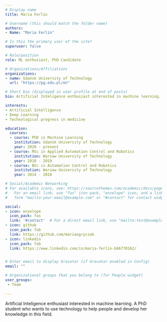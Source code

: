 ```yaml
---
# Display name
title: Maria Ferlin

# Username (this should match the folder name)
authors:
- Name: "Maria Ferlin"

# Is this the primary user of the site?
superuser: false

# Role/position
role: ML enthusiast, PhD Candidate

# Organizations/Affiliations
organizations:
- name: Gdańsk University of Technology
  url: "https://pg.edu.pl/en"

# Short bio (displayed in user profile at end of posts)
bio: Artificial Inteligence enthusiast interested in machine learning. A PhD student who wants to use technology to help people and develop her knowledge in this field.

interests:
- Artificial Intelligence
- Deep Learning
- Technological progress in medicine

education:
  courses:
  - course: PhD in Machine Learning
    institution: Gdańsk University of Technology
    year: 2020 - present
  - course: MSc in Applied Automation Control and Robotics
    institution: Warsaw University of Technology
    year: 2018 - 2019
  - course: BSc in Automation Control and Robotics
    institution: Warsaw University of Technology
    year: 2014 - 2018

# Social/Academic Networking
# For available icons, see: https://sourcethemes.com/academic/docs/page-builder/#icons
#   For an email link, use "fas" icon pack, "envelope" icon, and a link in the
#   form "mailto:your-email@example.com" or "#contact" for contact widget.

social:
- icon: envelope
  icon_pack: fas
  link: '#contact'  # For a direct email link, use "mailto:test@example.org".
- icon: github
  icon_pack: fab
  link: https://github.com/mariaogryczak
- icon: linkedin
  icon_pack: fab
  link: https://www.linkedin.com/in/maria-ferlin-b86770162/


# Enter email to display Gravatar (if Gravatar enabled in Config)
email: ""

# Organizational groups that you belong to (for People widget)
user_groups:
 - Team
 
---
```


Artificial Inteligence enthusiast interested in machine learning. A PhD student who wants to use technology to help people and develop her knowledge in this field.
